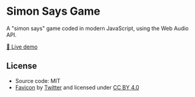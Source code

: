 # Simon Says Game

A "simon says" game coded in modern JavaScript, using the Web Audio API.

[:red_circle: Live demo](https://andre-bessa.github.io/simon/)

## License

* Source code: MIT
* [Favicon](https://github.com/twitter/twemoji/blob/master/assets/svg/1f9e9.svg) by [Twitter](https://github.com/twitter/twemoji) and licensed under [CC BY 4.0](https://creativecommons.org/licenses/by/4.0/)
